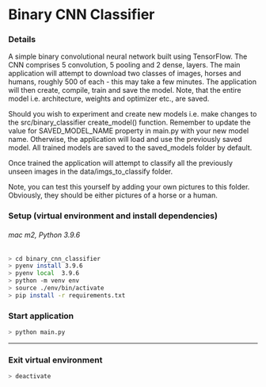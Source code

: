 # Binary CNN Classifier

### Details
A simple binary convolutional neural network built using TensorFlow.
The CNN comprises 5 convolution, 5 pooling and 2 dense, layers.
The main application will attempt to download two classes of images,
horses and humans, roughly 500 of each - this may take a few minutes.
The application will then create, compile, train and save the model.
Note, that the entire model i.e. architecture, weights and optimizer
etc., are saved. 

Should you wish to experiment and create new models i.e. make changes to 
the src/binary_classifier create_model() function. Remember to update the
value for SAVED_MODEL_NAME property in main.py with your new model name.
Otherwise, the application will load and use the previously saved model.
All trained models are saved to the saved_models folder by default.

Once trained the application will attempt to classify all the previously 
unseen images in the data/imgs_to_classify folder.

Note, you can test this yourself by adding your own pictures to this folder.
Obviously, they should be either pictures of a horse or a human.

### Setup (virtual environment and install dependencies) 
###### mac m2, Python 3.9.6
```bash
> cd binary_cnn_classifier
> pyenv install 3.9.6
> pyenv local  3.9.6
> python -m venv env
> source ./env/bin/activate
> pip install -r requirements.txt
```

### Start application

```bash
> python main.py
```
___

### Exit virtual environment 

```bash
> deactivate
```

